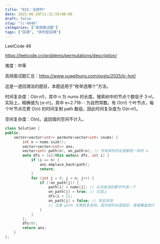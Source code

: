```yaml
---
title: "015：全排列"
date: 2025-06-29T11:31:55+08:00
draft: false
slug: "lc-0046"
categories: ["高频面试题"]
tags: ["回溯", "排列型回溯"]
---
```


LeetCode 46

https://leetcode.cn/problems/permutations/description/

难度：中等

高频面试题汇总：https://www.yuweihung.com/posts/2025/lc-hot/

这是一道回溯法的题目，本题适用于“枚举选哪个”方法。

时间复杂度：O(n⋅n!)，其中 n 为 nums 的长度。搜索树中的节点个数低于 3⋅n!。实际上，精确值为 ⌊e⋅n!⌋，其中 e=2.718⋯ 为自然常数。有 O(n!) 个叶节点，每个叶节点花费 O(n) 的时间复制 path 数组，因此时间复杂度为 O(n⋅n!)。

空间复杂度：O(n)。返回值的空间不计入。

<!--more-->

```cpp
class Solution {
public:
    vector<vector<int>> permute(vector<int> &nums) {
        int n = nums.size();
        vector<vector<int>> ans;
        vector<int> path(n), on_path(n); // 所有排列的长度都是一样的 n
        auto dfs = [&](this auto&& dfs, int i) {
            if (i == n) {
                ans.emplace_back(path);
                return;
            }
            for (int j = 0; j < n; j++) {
                if (!on_path[j]) {
                    path[i] = nums[j]; // 从没有选的数字中选一个
                    on_path[j] = true; // 已选上
                    dfs(i + 1);
                    on_path[j] = false; // 恢复现场
                    // 注意 path 无需恢复现场，因为排列长度固定，直接覆盖就行
                }
            }
        };
        dfs(0);
        return ans;
    }
};
```
